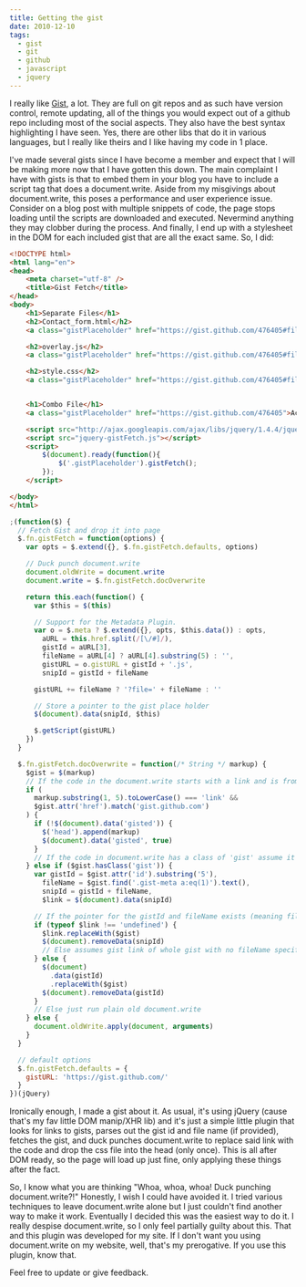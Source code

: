 ```yaml
---
title: Getting the gist
date: 2010-12-10
tags:
  - gist
  - git
  - github
  - javascript
  - jquery
---
```


I really like [Gist](https://gist.github.com/), a lot. They are full on git repos and as such have version control, remote updating, all of the things you would expect out of a github repo including most of the social aspects. They also have the best syntax highlighting I have seen. Yes, there are other libs that do it in various languages, but I really like theirs and I like having my code in 1 place.

I've made several gists since I have become a member and expect that I will be making more now that I have gotten this down. The main complaint I have with gists is that to embed them in your blog you have to include a script tag that does a document.write. Aside from my misgivings about document.write, this poses a performance and user experience issue. Consider on a blog post with multiple snippets of code, the page stops loading until the scripts are downloaded and executed. Nevermind anything they may clobber during the process. And finally, I end up with a stylesheet in the DOM for each included gist that are all the exact same. So, I did:

```html
<!DOCTYPE html>
<html lang="en">
<head>
	<meta charset="utf-8" />
	<title>Gist Fetch</title>
</head>
<body>
	<h1>Separate Files</h1>
	<h2>Contact_form.html</h2>
	<a class="gistPlaceholder" href="https://gist.github.com/476405#file_contact_form.html">contact_form.html</a>

	<h2>overlay.js</h2>
	<a class="gistPlaceholder" href="https://gist.github.com/476405#file_overlay.js">overlay.js</a>

	<h2>style.css</h2>
	<a class="gistPlaceholder" href="https://gist.github.com/476405#file_style.css">style.css</a>


	<h1>Combo File</h1>
	<a class="gistPlaceholder" href="https://gist.github.com/476405">Accessible Inline Form Labels</a>

	<script src="http://ajax.googleapis.com/ajax/libs/jquery/1.4.4/jquery.min.js"></script>
	<script src="jquery-gistFetch.js"></script>
	<script>
		$(document).ready(function(){
			$('.gistPlaceholder').gistFetch();
		});
	</script>

</body>
</html>
```

```js
;(function($) {
  // Fetch Gist and drop it into page
  $.fn.gistFetch = function(options) {
    var opts = $.extend({}, $.fn.gistFetch.defaults, options)

    // Duck punch document.write
    document.oldWrite = document.write
    document.write = $.fn.gistFetch.docOverwrite

    return this.each(function() {
      var $this = $(this)

      // Support for the Metadata Plugin.
      var o = $.meta ? $.extend({}, opts, $this.data()) : opts,
        aURL = this.href.split(/[\/#]/),
        gistId = aURL[3],
        fileName = aURL[4] ? aURL[4].substring(5) : '',
        gistURL = o.gistURL + gistId + '.js',
        snipId = gistId + fileName

      gistURL += fileName ? '?file=' + fileName : ''

      // Store a pointer to the gist place holder
      $(document).data(snipId, $this)

      $.getScript(gistURL)
    })
  }

  $.fn.gistFetch.docOverwrite = function(/* String */ markup) {
    $gist = $(markup)
    // If the code in the document.write starts with a link and is from gist.github.com
    if (
      markup.substring(1, 5).toLowerCase() === 'link' &&
      $gist.attr('href').match('gist.github.com')
    ) {
      if (!$(document).data('gisted')) {
        $('head').append(markup)
        $(document).data('gisted', true)
      }
      // If the code in document.write has a class of 'gist' assume it's a gist
    } else if ($gist.hasClass('gist')) {
      var gistId = $gist.attr('id').substring('5'),
        fileName = $gist.find('.gist-meta a:eq(1)').text(),
        snipId = gistId + fileName,
        $link = $(document).data(snipId)

      // If the pointer for the gistId and fileName exists (meaning file specfic gist)
      if (typeof $link !== 'undefined') {
        $link.replaceWith($gist)
        $(document).removeData(snipId)
        // Else assumes gist link of whole gist with no fileName specified
      } else {
        $(document)
          .data(gistId)
          .replaceWith($gist)
        $(document).removeData(gistId)
      }
      // Else just run plain old document.write
    } else {
      document.oldWrite.apply(document, arguments)
    }
  }

  // default options
  $.fn.gistFetch.defaults = {
    gistURL: 'https://gist.github.com/'
  }
})(jQuery)
```

Ironically enough, I made a gist about it. As usual, it's using jQuery (cause that's my fav little DOM manip/XHR lib) and it's just a simple little plugin that looks for links to gists, parses out the gist id and file name (if provided), fetches the gist, and duck punches document.write to replace said link with the code and drop the css file into the head (only once). This is all after DOM ready, so the page will load up just fine, only applying these things after the fact.

So, I know what you are thinking "Whoa, whoa, whoa! Duck punching document.write?!" Honestly, I wish I could have avoided it. I tried various techniques to leave document.write alone but I just couldn't find another way to make it work. Eventually I decided this was the easiest way to do it. I really despise document.write, so I only feel partially guilty about this. That and this plugin was developed for my site. If I don't want you using document.write on my website, well, that's my prerogative. If you use this plugin, know that.

Feel free to update or give feedback.
